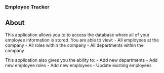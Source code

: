### Employee Tracker

## About
This application allows you to to access the database where all of your employee information is stored. You are able to view:
    - All employees at the company
    - All roles within the company
    - All departments within the company

This application also gives you the ability to:
    - Add new departments
    - Add new employee roles
    - Add new employees
    - Update existing employees

